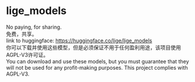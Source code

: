 # lige_models
No paying, for sharing.  
免费，共享。  
link to huggingface: https://huggingface.co/lige/lige_models  
你可以下载并使用这些模型，但是必须保证不用于任何盈利用途，该项目使用AGPL-V3许可证。  
You can download and use these models, but you must guarantee that they will not be used for any profit-making purposes. This project complies with AGPL-V3.  
